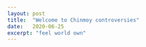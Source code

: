```yaml
---
layout: post
title:  "Welcome to Chinmoy controversies"
date:   2020-06-25
excerpt: "feel world own"
---
```

